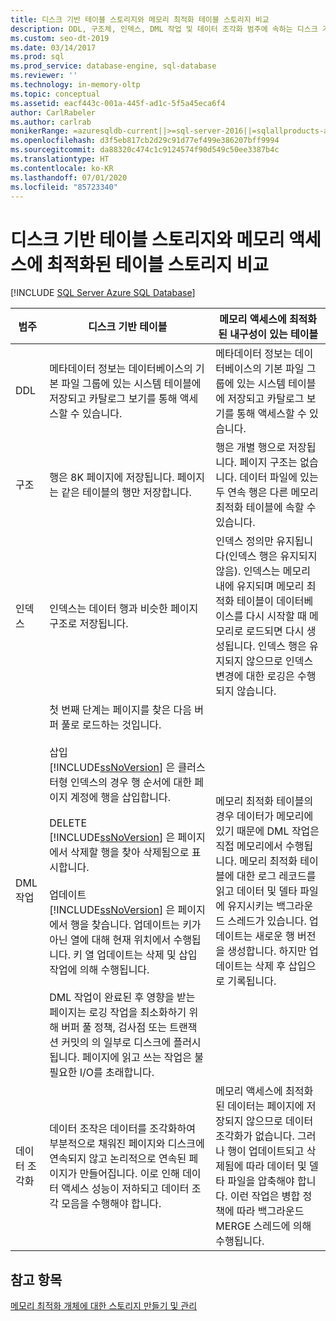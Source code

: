 ```yaml
---
title: 디스크 기반 테이블 스토리지와 메모리 최적화 테이블 스토리지 비교
description: DDL, 구조체, 인덱스, DML 작업 및 데이터 조각화 범주에 속하는 디스크 기반 테이블 스토리지와 메모리 최적화 테이블 스토리지를 비교합니다.
ms.custom: seo-dt-2019
ms.date: 03/14/2017
ms.prod: sql
ms.prod_service: database-engine, sql-database
ms.reviewer: ''
ms.technology: in-memory-oltp
ms.topic: conceptual
ms.assetid: eacf443c-001a-445f-ad1c-5f5a45eca6f4
author: CarlRabeler
ms.author: carlrab
monikerRange: =azuresqldb-current||>=sql-server-2016||=sqlallproducts-allversions||>=sql-server-linux-2017||=azuresqldb-mi-current
ms.openlocfilehash: d3f5eb817cb2d29c91d77ef499e386207bff9994
ms.sourcegitcommit: da88320c474c1c9124574f90d549c50ee3387b4c
ms.translationtype: HT
ms.contentlocale: ko-KR
ms.lasthandoff: 07/01/2020
ms.locfileid: "85723340"
---
```

# <a name="comparing-disk-based-table-storage-to-memory-optimized-table-storage"></a>디스크 기반 테이블 스토리지와 메모리 액세스에 최적화된 테이블 스토리지 비교
[!INCLUDE [SQL Server Azure SQL Database](../../includes/applies-to-version/sql-asdb.md)]
  
  
|범주|디스크 기반 테이블|메모리 액세스에 최적화된 내구성이 있는 테이블|  
|----------------|-----------------------|-------------------------------------|  
|DDL|메타데이터 정보는 데이터베이스의 기본 파일 그룹에 있는 시스템 테이블에 저장되고 카탈로그 보기를 통해 액세스할 수 있습니다.|메타데이터 정보는 데이터베이스의 기본 파일 그룹에 있는 시스템 테이블에 저장되고 카탈로그 보기를 통해 액세스할 수 있습니다.|  
|구조|행은 8K 페이지에 저장됩니다. 페이지는 같은 테이블의 행만 저장합니다.|행은 개별 행으로 저장됩니다. 페이지 구조는 없습니다. 데이터 파일에 있는 두 연속 행은 다른 메모리 최적화 테이블에 속할 수 있습니다.|  
|인덱스|인덱스는 데이터 행과 비슷한 페이지 구조로 저장됩니다.|인덱스 정의만 유지됩니다(인덱스 행은 유지되지 않음). 인덱스는 메모리 내에 유지되며 메모리 최적화 테이블이 데이터베이스를 다시 시작할 때 메모리로 로드되면 다시 생성됩니다. 인덱스 행은 유지되지 않으므로 인덱스 변경에 대한 로깅은 수행되지 않습니다.|  
|DML 작업|첫 번째 단계는 페이지를 찾은 다음 버퍼 풀로 로드하는 것입니다.<br /><br /> 삽입<br /> [!INCLUDE[ssNoVersion](../../includes/ssnoversion-md.md)] 은 클러스터형 인덱스의 경우 행 순서에 대한 페이지 계정에 행을 삽입합니다.<br /><br /> DELETE<br /> [!INCLUDE[ssNoVersion](../../includes/ssnoversion-md.md)] 은 페이지에서 삭제할 행을 찾아 삭제됨으로 표시합니다.<br /><br /> 업데이트<br /> [!INCLUDE[ssNoVersion](../../includes/ssnoversion-md.md)] 은 페이지에서 행을 찾습니다. 업데이트는 키가 아닌 열에 대해 현재 위치에서 수행됩니다. 키 열 업데이트는 삭제 및 삽입 작업에 의해 수행됩니다.<br /><br /> DML 작업이 완료된 후 영향을 받는 페이지는 로깅 작업을 최소화하기 위해 버퍼 풀 정책, 검사점 또는 트랜잭션 커밋의 의 일부로 디스크에 플러시됩니다. 페이지에 읽고 쓰는 작업은 불필요한 I/O를 초래합니다.|메모리 최적화 테이블의 경우 데이터가 메모리에 있기 때문에 DML 작업은 직접 메모리에서 수행됩니다. 메모리 최적화 테이블에 대한 로그 레코드를 읽고 데이터 및 델타 파일에 유지시키는 백그라운드 스레드가 있습니다. 업데이트는 새로운 행 버전을 생성합니다. 하지만 업데이트는 삭제 후 삽입으로 기록됩니다.|  
|데이터 조각화|데이터 조작은 데이터를 조각화하여 부분적으로 채워진 페이지와 디스크에 연속되지 않고 논리적으로 연속된 페이지가 만들어집니다. 이로 인해 데이터 액세스 성능이 저하되고 데이터 조각 모음을 수행해야 합니다.|메모리 액세스에 최적화된 데이터는 페이지에 저장되지 않으므로 데이터 조각화가 없습니다. 그러나 행이 업데이트되고 삭제됨에 따라 데이터 및 델타 파일을 압축해야 합니다. 이런 작업은 병합 정책에 따라 백그라운드 MERGE 스레드에 의해 수행됩니다.|  
  
## <a name="see-also"></a>참고 항목  
 [메모리 최적화 개체에 대한 스토리지 만들기 및 관리](../../relational-databases/in-memory-oltp/creating-and-managing-storage-for-memory-optimized-objects.md)  
  
  
